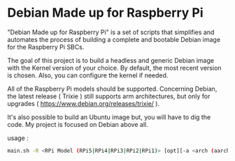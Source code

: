 # Debian Made up for Raspberry Pi
"Debian Made up for Raspberry Pi" is a set of scripts that simplifies and automates the process of building a complete and bootable Debian image for the Raspberry Pi SBCs.
 
The goal of this project is to build a headless and generic Debian image with the Kernel version of your choice. By default, the most recent version is chosen. 
Also, you can configure the kernel if needed.
 
All of the Raspberry Pi models should be supported. Concerning Debian, the latest release ( Trixie ) still supports arm architectures, but only for upgrades ( https://www.debian.org/releases/trixie/ ). 

It's also possible to build an Ubuntu image but, you will have to dig the code. My project is focused on Debian above all.

usage :
```bash
main.sh -R <RPi Model (RPi5|RPi4|RPi3|RPi2|RPi1)> [opt][-a <arch (aarch64|armhf)> -c <enable kernel conf> -x <enable img compression>]
```

